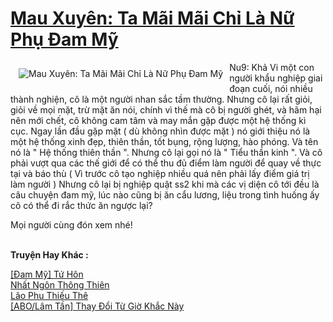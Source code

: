<a href="https://utruyen.com/mau-xuyen-ta-mai-mai-chi-la-nu-phu-dam-my/22292/" title="Mau Xuyên: Ta Mãi Mãi Chỉ Là Nữ Phụ Đam Mỹ"><h1>Mau Xuyên: Ta Mãi Mãi Chỉ Là Nữ Phụ Đam Mỹ</h1></a><div style="display:table"><img align="right" style="float: left; padding: 10px;" src="https://utruyen.com/images/story/200x260/mau-xuyen-ta-mai-mai-chi-la-nu-phu-dam-my.jpg" alt="Mau Xuyên: Ta Mãi Mãi Chỉ Là Nữ Phụ Đam Mỹ">Nu9: Khả Vi một con người khẩu nghiệp giai đoạn cuối, nói nhiều thành nghiện, cô là một người nhan sắc tầm thường. Nhưng cô lại rất giỏi, giỏi về mọi mặt, trừ mặt ăn nói, chính vì thế mà cô bị người ghét, và hãm hại nên mới chết, cô không cam tâm và may mắn gặp được một hệ thống kì cục. Ngay lần đầu gặp mặt ( dù không nhìn được mặt ) nó giới thiệu nó là một hệ thống xinh đẹp, thiên thần, tốt bụng, rộng lượng, hào phóng. Và tên nó là " Hệ thống thiên thần ". Nhưng cô lại gọi nó là " Tiểu thần kinh ". Và cô phải vượt qua các thế giới để có thể thu đủ điểm làm người để quay về thực tại và báo thù ( Vì trước cô tạo nghiệp nhiều quá nên phải lấy điểm giá trị làm người ) Nhưng cô lại bị nghiệp quật ss2 khi mà các vị diện cô tới đều là câu chuyện đam mỹ, lúc nào cũng bị ăn cẩu lương, liệu trong tình huống ấy cô có thể đi rắc thức ăn ngược lại?<p></p> Mọi người cùng đón xem nhé!</div><p><br><b>Truyện Hay Khác :</b></p><a href="https://utruyen.com/dam-my-tu-hon/22269/" alt="[Đam Mỹ] Tứ Hôn">[Đam Mỹ] Tứ Hôn</a><br/><a href="https://truyenngontinhay.wordpress.com/2019/10/03/nhat-ngon-thong-thien/" alt="Nhất Ngôn Thông Thiên">Nhất Ngôn Thông Thiên</a><br/><a href="https://github.com/quanluxury/ngontinh_sac/tree/master/truyenhay/22450/" alt="Lão Phu Thiếu Thê">Lão Phu Thiếu Thê</a><br/><a href="https://github.com/quanluxury/ngontinh_sac/tree/master/truyenhay/18743/" alt="[ABO/Lâm Tần] Thay Đổi Từ Giờ Khắc Này">[ABO/Lâm Tần] Thay Đổi Từ Giờ Khắc Này</a><br/>